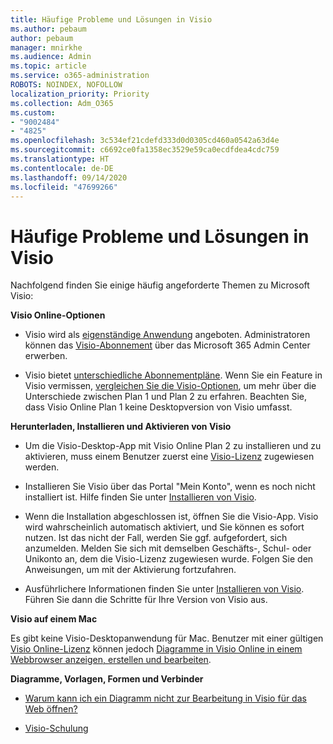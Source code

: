 ```yaml
---
title: Häufige Probleme und Lösungen in Visio
ms.author: pebaum
author: pebaum
manager: mnirkhe
ms.audience: Admin
ms.topic: article
ms.service: o365-administration
ROBOTS: NOINDEX, NOFOLLOW
localization_priority: Priority
ms.collection: Adm_O365
ms.custom:
- "9002484"
- "4825"
ms.openlocfilehash: 3c534ef21cdefd333d0d0305cd460a0542a63d4e
ms.sourcegitcommit: c6692ce0fa1358ec3529e59ca0ecdfdea4cdc759
ms.translationtype: HT
ms.contentlocale: de-DE
ms.lasthandoff: 09/14/2020
ms.locfileid: "47699266"
---
```

# <a name="visio-common-issues-and-resolutions"></a>Häufige Probleme und Lösungen in Visio

Nachfolgend finden Sie einige häufig angeforderte Themen zu Microsoft Visio:

**Visio Online-Optionen**

- Visio wird als [eigenständige Anwendung](https://products.office.com/visio/flowchart-software) angeboten. Administratoren können das [Visio-Abonnement](https://docs.microsoft.com/alchemyinsights/purchase-visio-subscription) über das Microsoft 365 Admin Center erwerben.

- Visio bietet [unterschiedliche Abonnementpläne](https://products.office.com/visio/microsoft-visio-plans-and-pricing-compare-visio-options). Wenn Sie ein Feature in Visio vermissen, [vergleichen Sie die Visio-Optionen](https://products.office.com/visio/microsoft-visio-plans-and-pricing-compare-visio-options), um mehr über die Unterschiede zwischen Plan 1 und Plan 2 zu erfahren.  Beachten Sie, dass Visio Online Plan 1 keine Desktopversion von Visio umfasst.

**Herunterladen, Installieren und Aktivieren von Visio**

- Um die Visio-Desktop-App mit Visio Online Plan 2 zu installieren und zu aktivieren, muss einem Benutzer zuerst eine [Visio-Lizenz](https://docs.microsoft.com/microsoft-365/admin/add-users/add-users) zugewiesen werden.

- Installieren Sie Visio über das Portal "Mein Konto", wenn es noch nicht installiert ist. Hilfe finden Sie unter [Installieren von Visio](https://support.office.com/article/f98f21e3-aa02-4827-9167-ddab5b025710).

- Wenn die Installation abgeschlossen ist, öffnen Sie die Visio-App. Visio wird wahrscheinlich automatisch aktiviert, und Sie können es sofort nutzen. Ist das nicht der Fall, werden Sie ggf. aufgefordert, sich anzumelden. Melden Sie sich mit demselben Geschäfts-, Schul- oder Unikonto an, dem die Visio-Lizenz zugewiesen wurde. Folgen Sie den Anweisungen, um mit der Aktivierung fortzufahren.

- Ausführlichere Informationen finden Sie unter [Installieren von Visio](https://support.office.com/article/f98f21e3-aa02-4827-9167-ddab5b025710). Führen Sie dann die Schritte für Ihre Version von Visio aus.

**Visio auf einem Mac**

Es gibt keine Visio-Desktopanwendung für Mac. Benutzer mit einer gültigen [Visio Online-Lizenz](https://docs.microsoft.com/microsoft-365/admin/add-users/add-users) können jedoch [Diagramme in Visio Online in einem Webbrowser anzeigen, erstellen und bearbeiten](https://support.office.com/article/06f04845-91b8-4e8f-881f-a43c970735fc).

**Diagramme, Vorlagen, Formen und Verbinder**

- [Warum kann ich ein Diagramm nicht zur Bearbeitung in Visio für das Web öffnen?](https://support.microsoft.com/office/ea4a23d3-21d3-4878-945e-cf1be4140357)

- [Visio-Schulung](https://support.office.com/article/visio-training-e058bcfa-1d90-4653-afc6-e84d54cf94a6)
